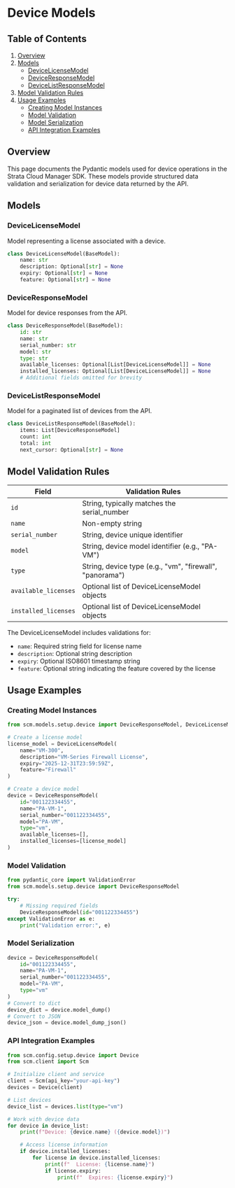 # Device Models

## Table of Contents

1. [Overview](#overview)
2. [Models](#models)
    - [DeviceLicenseModel](#devicelicensemodel)
    - [DeviceResponseModel](#deviceresponsemodel)
    - [DeviceListResponseModel](#devicelistresponsemodel)
3. [Model Validation Rules](#model-validation-rules)
4. [Usage Examples](#usage-examples)
    - [Creating Model Instances](#creating-model-instances)
    - [Model Validation](#model-validation)
    - [Model Serialization](#model-serialization)
    - [API Integration Examples](#api-integration-examples)

## Overview

This page documents the Pydantic models used for device operations in the Strata Cloud Manager SDK. These models provide structured data validation and serialization for device data returned by the API.

## Models

### DeviceLicenseModel

Model representing a license associated with a device.

```python
class DeviceLicenseModel(BaseModel):
    name: str
    description: Optional[str] = None
    expiry: Optional[str] = None
    feature: Optional[str] = None
```

### DeviceResponseModel

Model for device responses from the API.

```python
class DeviceResponseModel(BaseModel):
    id: str
    name: str
    serial_number: str
    model: str
    type: str
    available_licenses: Optional[List[DeviceLicenseModel]] = None
    installed_licenses: Optional[List[DeviceLicenseModel]] = None
    # Additional fields omitted for brevity
```

### DeviceListResponseModel

Model for a paginated list of devices from the API.

```python
class DeviceListResponseModel(BaseModel):
    items: List[DeviceResponseModel]
    count: int
    total: int
    next_cursor: Optional[str] = None
```

## Model Validation Rules

| Field              | Validation Rules                                        |
|--------------------|--------------------------------------------------------|
| `id`               | String, typically matches the serial_number             |
| `name`             | Non-empty string                                        |
| `serial_number`    | String, device unique identifier                        |
| `model`            | String, device model identifier (e.g., "PA-VM")         |
| `type`             | String, device type (e.g., "vm", "firewall", "panorama")|
| `available_licenses`| Optional list of DeviceLicenseModel objects            |
| `installed_licenses`| Optional list of DeviceLicenseModel objects            |

The DeviceLicenseModel includes validations for:
- `name`: Required string field for license name
- `description`: Optional string description
- `expiry`: Optional ISO8601 timestamp string
- `feature`: Optional string indicating the feature covered by the license

## Usage Examples

### Creating Model Instances

```python
from scm.models.setup.device import DeviceResponseModel, DeviceLicenseModel

# Create a license model
license_model = DeviceLicenseModel(
    name="VM-300",
    description="VM-Series Firewall License",
    expiry="2025-12-31T23:59:59Z",
    feature="Firewall"
)

# Create a device model
device = DeviceResponseModel(
    id="001122334455",
    name="PA-VM-1",
    serial_number="001122334455",
    model="PA-VM",
    type="vm",
    available_licenses=[],
    installed_licenses=[license_model]
)
```

### Model Validation

```python
from pydantic_core import ValidationError
from scm.models.setup.device import DeviceResponseModel

try:
    # Missing required fields
    DeviceResponseModel(id="001122334455")
except ValidationError as e:
    print("Validation error:", e)
```

### Model Serialization

```python
device = DeviceResponseModel(
    id="001122334455",
    name="PA-VM-1",
    serial_number="001122334455",
    model="PA-VM",
    type="vm"
)
# Convert to dict
device_dict = device.model_dump()
# Convert to JSON
device_json = device.model_dump_json()
```

### API Integration Examples

```python
from scm.config.setup.device import Device
from scm.client import Scm

# Initialize client and service
client = Scm(api_key="your-api-key")
devices = Device(client)

# List devices
device_list = devices.list(type="vm")

# Work with device data
for device in device_list:
    print(f"Device: {device.name} ({device.model})")

    # Access license information
    if device.installed_licenses:
        for license in device.installed_licenses:
            print(f"  License: {license.name}")
            if license.expiry:
                print(f"  Expires: {license.expiry}")
```
